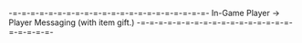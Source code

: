 -=-=-=-=-=-=-=-=-=-=-=-=-=-=-=-=-=-=-=-=-=-=-
In-Game Player -> Player Messaging (with item gift.)
-=-=-=-=-=-=-=-=-=-=-=-=-=-=-=-=-=-=-=-=-=-=-



